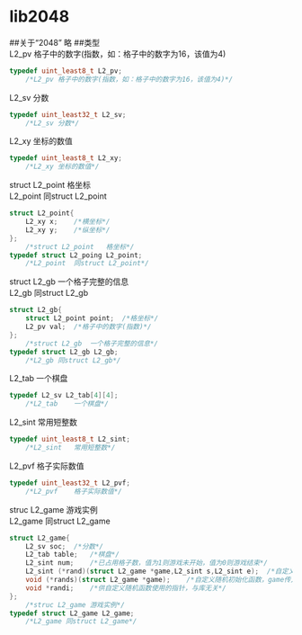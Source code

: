 # lib2048
##关于“2048”
略
##类型  
L2_pv	格子中的数字(指数，如：格子中的数字为16，该值为4)
```c
typedef uint_least8_t L2_pv;
	/*L2_pv	格子中的数字(指数，如：格子中的数字为16，该值为4)*/
```
L2_sv	分数
```c
typedef uint_least32_t L2_sv;
	/*L2_sv	分数*/
```
L2_xy	坐标的数值
```c
typedef uint_least8_t L2_xy;
	/*L2_xy	坐标的数值*/
```
struct L2_point	格坐标  
L2_point	同struct L2_point
```c
struct L2_point{
	L2_xy x;	/*横坐标*/
	L2_xy y;	/*纵坐标*/
};
	/*struct L2_point	格坐标*/
typedef struct L2_poing L2_point;
	/*L2_point	同struct L2_point*/
```
struct L2_gb	一个格子完整的信息  
L2_gb	同struct L2_gb
```c
struct L2_gb{
	struct L2_point point;	/*格坐标*/
	L2_pv val;	/*格子中的数字(指数)*/
};
	/*struct L2_gb	一个格子完整的信息*/
typedef struct L2_gb L2_gb;
	/*L2_gb	同struct L2_gb*/
```
L2_tab	一个棋盘
```c
typedef L2_sv L2_tab[4][4];
	/*L2_tab	一个棋盘*/
```
L2_sint	常用短整数
```c
typedef uint_least8_t L2_sint;
	/*L2_sint	常用短整数*/
```
L2_pvf	格子实际数值
```c
typedef uint_least32_t L2_pvf;
	/*L2_pvf	格子实际数值*/
```
struc L2_game	游戏实例  
L2_game 同struct L2_game
```c
struct L2_game{
	L2_sv soc;	/*分数*/
	L2_tab table;	/*棋盘*/
	L2_sint num;	/*已占用格子数，值为1则游戏未开始，值为0则游戏结束*/
	L2_sint (*rand)(struct L2_game *game,L2_sint s,L2_sint e);	/*自定义随机函数，返回[s,e]之间的整数(s<=e)，game传入该游戏实例的指针*/
	void (*rands)(struct L2_game *game);	/*自定义随机初始化函数，game传入该游戏实例的指针*/
	void *randi;	/*供自定义随机函数使用的指针，与库无关*/
};
	/*struc L2_game	游戏实例*/
typedef struct L2_game L2_game;
	/*L2_game 同struct L2_game*/
```
